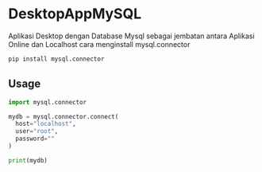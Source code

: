 # DesktopAppMySQL
Aplikasi Desktop dengan Database Mysql sebagai jembatan antara Aplikasi Online dan Localhost 
cara menginstall mysql.connector
```bash
pip install mysql.connector
```
## Usage

```python
import mysql.connector

mydb = mysql.connector.connect(
  host="localhost",
  user="root",
  password=""
)

print(mydb)
```
